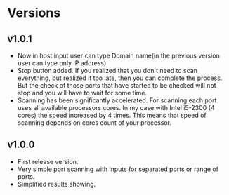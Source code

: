 # Versions

## v1.0.1
- Now in host input user can type Domain name(in the previous version user can type only IP address)
- Stop button added. If you realized that you don't need to scan everything, but realized it too late, then you can complete the process. But the check of those ports that have started to be checked will not stop and you will have to wait for some time.
- Scanning has been significantly accelerated. For scanning each port uses all available processors cores. In my case with Intel i5-2300 (4 cores) the speed increased by 4 times. This means that speed of scanning depends on cores count of your processor.

## v1.0.0
- First release version.
- Very simple port scanning with inputs for separated ports or range of ports.
- Simplified results showing.